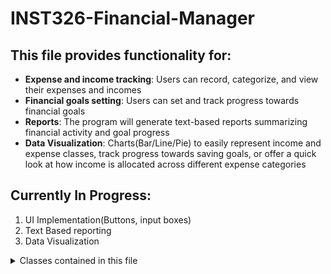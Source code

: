 # INST326-Financial-Manager
## This file provides functionality for:
- **Expense and income tracking**: Users can record, categorize, and view their expenses and incomes
- **Financial goals setting**: Users can set and track progress towards financial goals
- **Reports**: The program will generate text-based reports summarizing financial activity and goal progress
- **Data Visualization**: Charts(Bar/Line/Pie) to easily represent income and expense classes, track progress towards saving goals, or offer a quick look at how income is allocated across  different expense categories

## Currently In Progress:
1. UI Implementation(Buttons, input boxes)
2. Text Based reporting
3. Data Visualization 

<details>
	<summary>Classes contained in this file</summary>
	<p><b>>MoneyManagement():</b> Class to manage income and expenses. Upon initilization, the class creates a dictionary to store income and expenses. It operates on a key:value pair of month[numeric]:value, i.e 
<pre><code class="language-python">  
self.income = {4:1000} 
</code></pre>
<b>Functions:</b>
	<ol type="1">
	<li> <code class="language-python">__init__(self)</code></li>
	<li> <code class="language-python">change_income(self, value: str) -> None<code></li>
	<li> <code class="language-python">adjust_expenses(self, value: str) -> None</code></li>
	<li> <code class="language-python">get_monthly_expenses(self, value: str) -> None</code></li>
	<li> <code class="language-python">get_monthly_income(self) -> float</code></li>
	<li> <code class="language-python">get_yearly_income(self) -> float</code></li>
	<li> <code class="language-python">get_yearly_expenses(self) -> float</code></li></p>

**Goals():** This class manages financial goals. Upon initilization, the class creates two dictionaries, one to handle goals for reducing your monthly expenses, and another to handle your monthly income goal. It also creates two floats to handle yearly income and expense goals, operating on the same month:value grouping
		**Functions:**
		1. `__init__(self)`
		2. `_get_month_num(self, month_name: str) -> int`[^1]
		3. `update_monthly_goal(self, goal: str, type: str, month: str = None) -> None`
		4. `get_monthly_goal(self, type: str) -> float`
		5. `update_yearly_income_goal(self, goal: str) -> None`
		6. `get_yearly_income_goal(self) -> float`
		7. `get_monthly_expense_goal(self) -> float
		8. `update_yearly_expense_goal(self, goal: str) -> None`
		9. `get_yearly_expense_goal(self) -> float`

**Gui_management():** This class acts as a container for GUI related functions through tkinter[^2]. It will define a content frame and in time different tabs to access the project deliverables(data visualization, switching between income and expense, setting goals, etc). Upon initilization it will define a window and a title for tkinter to operate on, along with initilizing a Goals() and MoneyManagement() instance. Currently a WIP.
	**Functions:**
	1. `__init__(self)`
	2. `content_frame(self) -> None`
	3. `plugin_creation(self) -> None`
	4. `update_income(self, income_value) -> None`
	5. `start(self) -> None`



## Sources/Documentation:
	* [FreeCodeCamp datetime module](https://www.freecodecamp.org/news/python-get-current-time/#:~:text=How%20to%20Get%20the%20Current%20Time%20with%20the%20Time%20Module,the%20current%20date%20and%20time)
	* [Programiz time module](https://www.programiz.com/python-programming/time)
	* [^2]:[Tkinter Documentation](https://tkdocs.com/index.html)
	* [Markdown Cheatsheet](https://github.com/adam-p/markdown-here/wiki/Markdown-Cheatsheet)
	* [^1]:[Private Methods in Python](https://www.geeksforgeeks.org/private-methods-in-python/)



## Notes for changes:
	* Populate expenses and income dictionary with a default 0 to remove need for an exception class
    * Assuming input will be handled in tkinter as a string but will research taking in respective values as they should be inputted, auto parse into floats for needed functions to avoid doing it in each function
	* May separate classes into standalone files for readability
	* Separate Readme class documentation for readability
	* Fix the update_yearly_income_goal to match monthly by using an additional type specifier

